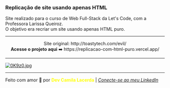 ### Replicação de site usando apenas HTML
Site realizado para o curso de Web Full-Stack da Let's Code, com a Professora Larissa Queiroz.<br>
O objetivo era recriar um site usando apenas HTML puro. <br>

--- 
<div align="center">
Site original: http://toastytech.com/evil/ <br>
<strong>Acesse o projeto aqui</strong> ➡️ https://replicacao-com-html-puro.vercel.app/
</div>

---
[![0K9z0.jpg](https://i.im.ge/2021/08/09/0K9z0.jpg)](https://im.ge/i/0K9z0)

---
Feito com amor :hugs: por <font color="yellow"> **Dev Camila Lacerda**</font>    | [*Conecte-se ao meu LinkedIn*](https://www.linkedin.com/in/camila-lacerda/)

